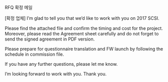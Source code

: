 RFQ 확정 메일

[확정 업체] 
I’m glad to tell you that we’d like to work with you on 2017 SCSI.

Please find the attached file and confirm the timing and cost for the project.
Moreover, please read the Agreement sheet carefully and do not forget to send the signed agreement in PDF version.

Please prepare for questionnaire translation and FW launch by following the schedule in commission file.

If you have any further questions, please let me know.

I’m looking forward to work with you. 
Thank you.